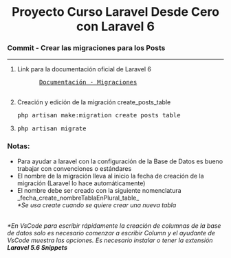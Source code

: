 
<h1 align="center">Proyecto Curso Laravel Desde Cero con Laravel 6</h1>
<h3><b>Commit -</b> <strong>Crear las migraciones para los Posts</strong></h3>
<hr>
<ol>
  <li>
    <p>Link para la documentación oficial de Laravel 6</p>
    <pre>
      <a href="https://laravel.com/docs/6.x/migrations">Documentación - Migraciones</a>
    </pre>
  </li>
  <!-- Instrucciones del commit -->
  <li>
    Creación y edición de la migración create_posts_table
    <pre>php artisan make:migration create_posts_table</pre>
  </li>
  <li>
    <pre>php artisan migrate</pre>
  </li>
</ol>

<!-- Notas -->
<h3><b>Notas:</b></h3>
<ul>
  <li>Para ayudar a laravel con la configuración de la Base de Datos es bueno trabajar con convenciones o estándares</li>
  <li>El nombre de la migración lleva al inicio la fecha de creación de la migración (Laravel lo hace automáticamente)</li>
  <li>
    El nombre debe ser creado con la siguiente nomenclatura
    <br>
    _fecha_create_nombreTablaEnPlural_table_
    <br>
    <em>*Se usa create cuando se quiere crear una nueva tabla</em>
  </li>
</ul>

<br>

<em>
  *En VsCode para escribir rápidamente la creación de columnas de la base de datos solo es necesario comenzar a escribir
   Column y el ayudante de VsCode muestra las opciones. Es necesario instalar o tener la extensión <b>Laravel 5.6 Snippets</b>
</em>



